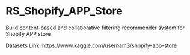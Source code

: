 # RS_Shopify_APP_Store
Build content-based and collaborative filtering recommender system for Shopify APP store

Datasets Link: https://www.kaggle.com/usernam3/shopify-app-store
